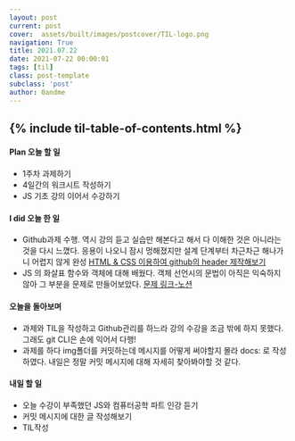 ```yaml
---
layout: post
current: post
cover:  assets/built/images/postcover/TIL-logo.png
navigation: True
title: 2021.07.22
date: 2021-07-22 00:00:01
tags: [til]
class: post-template
subclass: 'post'
author: 0andme
---
```

{% include til-table-of-contents.html %}
---


<!-- excerpt-start -->

#### Plan 오늘 할 일
+ 1주차 과제하기
+ 4일간의 워크시트 작성하기
+ JS 기초 강의 이어서 수강하기

#### I did 오늘 한 일
+ Github과제 수행. 역시 강의 듣고 실습만 해본다고 해서 다 이해한 것은 아니라는 것을 다시 느꼈다. 응용이 나오니 잠시 멍해졌지만 설계 단계부터 차근차근 해나가니 어렵지 않게 완성 [HTML & CSS 이용하여 github의 header 제작해보기](https://velog.io/@0mi/HTML-CSS-%EC%9D%B4%EC%9A%A9%ED%95%98%EC%97%AC-github%EC%9D%98-header-%EC%A0%9C%EC%9E%91)
+ JS 의 화살표 함수와 객체에 대해 배웠다. 객체 선언시의 문법이 아직은 익숙하지 않아 그 부분을 문제로 만들어보았다. [문제 링크-노션](https://www.notion.so/2021-07-22-4a124540166b4cedbf1b615c604ef454#c4589d52d74b4820b06e1cd9944c2683)
#### 오늘을 돌아보며
+ 과제와 TIL을 작성하고 Github관리를 하느라 강의 수강을 조금 밖에 하지 못했다. 그래도 git CLI은 손에 익어서 다행!
+ 과제를 하다 img폴더를 커밋하는데 메시지를 어떻게 써야할지 몰라 docs: 로 작성하였다. 내일은 정말 커밋 메시지에 대해 자세히 찾아봐야할 것 같다.
#### 내일 할 일
+ 오늘 수강이 부족했던 JS와 컴퓨터공학 파트 인강 듣기
+ 커밋 메시지에 대한 글 작성해보기
+ TIL작성
